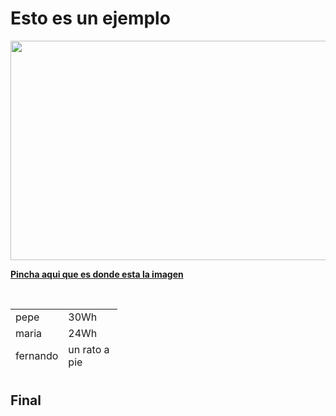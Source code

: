 <h1><strong>Esto es un ejemplo</strong></h1>
<p><strong><img src="https://cdn.instructables.com/FMN/PAUV/JF8IQC3S/FMNPAUVJF8IQC3S.LARGE.jpg?auto=webp&amp;frame=1&amp;fit=bounds" alt="" width="960" height="351" /></strong></p>
<p><strong><a title="imagen" href="https://www.instructables.com/id/ESP8266-and-ESP32-With-WiFiManager/">Pincha aqui que es donde esta la imagen</a></strong></p>
<p>&nbsp;</p>
<table style="height: 105px;" width="153">
<tbody>
<tr>
<td style="width: 66px;">pepe</td>
<td style="width: 71px;">30Wh</td>
</tr>
<tr>
<td style="width: 66px;">maria</td>
<td style="width: 71px;">24Wh</td>
</tr>
<tr>
<td style="width: 66px;">fernando</td>
<td style="width: 71px;">un rato a pie</td>
</tr>
<tr>
<td style="width: 66px;">otros</td>
<td style="width: 71px;">y otro andando</td>
</tr>
</tbody>
</table>
<h2>Final</h2>
